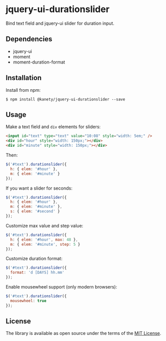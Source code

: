 # jquery-ui-durationslider

Bind text field and jquery-ui slider for duration input.

## Dependencies

* jquery-ui
* moment
* moment-duration-format

## Installation

Install from npm:

    $ npm install @kanety/jquery-ui-durationslider --save

## Usage

Make a text field and `div` elements for sliders:

```html
<input id="text" type="text" value="10:08" style="width: 5em;" />
<div id="hour" style="width: 150px;"></div>
<div id="minute" style="width: 150px;"></div>
```

Then:

```javascript
$('#text').durationslider({
  h: { elem: '#hour' },
  m: { elem: '#minute' }
});
```

If you want a slider for seconds:

```javascript
$('#text').durationslider({
  h: { elem: '#hour' },
  m: { elem: '#minute' },
  s: { elem: '#second' }
});
```

Customize max value and step value:

```javascript
$('#text').durationslider({
  h: { elem: '#hour', max: 48 },
  m: { elem: '#minute', step: 5 }
});
```

Customize duration format:

```javascript
$('#text').durationslider({
  format: 'd [DAYS] hh.mm'
});
```

Enable mousewheel support (only modern browsers):

```javascript
$('#text').durationslider({
  mousewheel: true
});
```

## License

The library is available as open source under the terms of the [MIT License](http://opensource.org/licenses/MIT).
